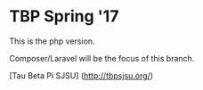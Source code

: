 # TBP Spring '17

This is the php version.  

Composer/Laravel will be the focus of this branch.  

[Tau Beta Pi SJSU] (http://tbpsjsu.org/)
